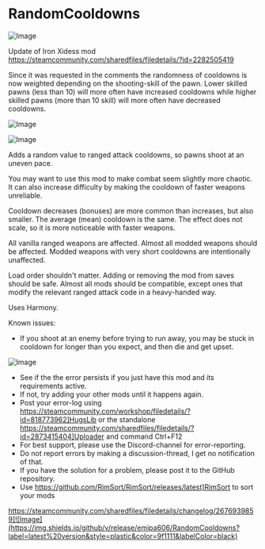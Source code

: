 # RandomCooldowns

![Image](https://i.imgur.com/buuPQel.png)

Update of Iron Xidess mod
https://steamcommunity.com/sharedfiles/filedetails/?id=2282505419

Since it was requested in the comments the randomness of cooldowns is now weighted depending on the shooting-skill of the pawn.
Lower skilled pawns (less than 10) will more often have increased cooldowns while higher skilled pawns (more than 10 skill) will more often have decreased cooldowns.

![Image](https://i.imgur.com/pufA0kM.png)

	
![Image](https://i.imgur.com/Z4GOv8H.png)

Adds a random value to ranged attack cooldowns, so pawns shoot at an uneven pace.
  
You may want to use this mod to make combat seem slightly more chaotic. It can also increase difficulty by making the cooldown of faster weapons unreliable.
  
Cooldown decreases (bonuses) are more common than increases, but also smaller. The average (mean) cooldown is the same. The effect does not scale, so it is more noticeable with faster weapons.
  
All vanilla ranged weapons are affected. Almost all modded weapons should be affected. Modded weapons with very short cooldowns are intentionally unaffected.
  
Load order shouldn't matter. Adding or removing the mod from saves should be safe. Almost all mods should be compatible, except ones that modify the relevant ranged attack code in a heavy-handed way.

Uses Harmony.
  
Known issues:
- If you shoot at an enemy before trying to run away, you may be stuck in cooldown for longer than you expect, and then die and get upset.

![Image](https://i.imgur.com/PwoNOj4.png)



-  See if the the error persists if you just have this mod and its requirements active.
-  If not, try adding your other mods until it happens again.
-  Post your error-log using https://steamcommunity.com/workshop/filedetails/?id=818773962]HugsLib or the standalone https://steamcommunity.com/sharedfiles/filedetails/?id=2873415404]Uploader and command Ctrl+F12
-  For best support, please use the Discord-channel for error-reporting.
-  Do not report errors by making a discussion-thread, I get no notification of that.
-  If you have the solution for a problem, please post it to the GitHub repository.
-  Use https://github.com/RimSort/RimSort/releases/latest]RimSort to sort your mods



https://steamcommunity.com/sharedfiles/filedetails/changelog/2676939859]![Image](https://img.shields.io/github/v/release/emipa606/RandomCooldowns?label=latest%20version&style=plastic&color=9f1111&labelColor=black)

